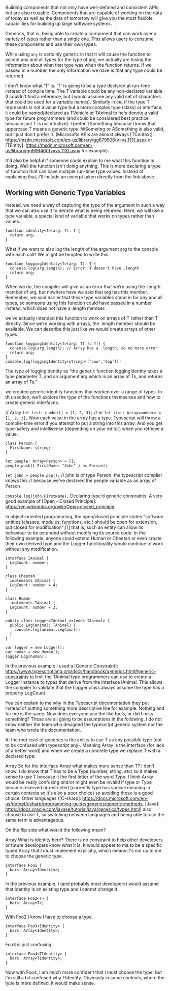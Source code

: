 Building components that not only have well-defined and consistent APIs, but are also reusable.
Components that are capable of working on the data of today as well as the data of tomorrow will give you the most flexible capabilities for building up large software systems.

Generics, that is, being able to create a component that can work over a variety of types rather than a single one. This allows users to consume these components and use their own types.

While using `any` is certainly generic in that it will cause the function to accept any and all types for the type of arg, we actually are losing the information about what that type was when the function returns. If we passed in a number, the only information we have is that any type could be returned.

I don't know what 'T' is.
'T' is going to be a type declared at run-time instead of compile time. The T variable could be any non-declared variable (I couldn't find a reference, but I would assume any valid set of characters that could be used for a variable names). Similarly in c#, if the type T represents is not a value type but a more complex type (class) or interface, it could be named/declared as TVehicle or TAnimal to help denote a valid type for future programmers (and could be considered best practice because just T is not intuitive). I prefer TSomething because I know that uppercase T means a generic type.  WSometing or ASomething is also valid, but I just don't prefer it. (Microsofts APIs are almost always [TContext]: https://msdn.microsoft.com/en-us/library/gg679506(v=vs.113).aspx or [TEntity]: https://msdn.microsoft.com/en-us/library/gg696460(v=vs.113).aspx for example).

It'd also be helpful if someone could explain to me what this function is doing.
Well the function isn't doing anything. This is more declaring a type of function that can have multiple run-time type values. Instead of explaining that, I'll include an excerpt taken directly from the link above.

## Working with Generic Type Variables

Instead, we need a way of capturing the type of the argument in such a way that we can also use it to denote what is being returned. Here, we will use a type variable, a special kind of variable that works on types rather than values.

```
function identity<T>(arg: T): T {
  return arg;
}
```

What if we want to also log the length of the argument arg to the console with each call? We might be tempted to write this:

```
function loggingIdentity<T>(arg: T): T {
  console.log(arg.length); // Error: T doesn't have .length
  return arg;
}
```

When we do, the compiler will give us an error that we’re using the .length member of arg, but nowhere have we said that arg has this member. Remember, we said earlier that these type variables stand in for any and all types, so someone using this function could have passed in a number instead, which does not have a .length member.

we’ve actually intended this function to work on arrays of T rather than T directly. Since we’re working with arrays, the .length member should be available. We can describe this just like we would create arrays of other types

```
function loggingIdentity<T>(arg: T[]): T[] {
  console.log(arg.length); // Array has a .length, so no more error
  return arg;
}
console.log(loggingIdentity<string>(['cow','dog']))
```

The type of loggingIdentity as “the generic function loggingIdentity takes a type parameter T, and an argument arg which is an array of Ts, and returns an array of Ts.”

we created generic identity functions that worked over a range of types. In this section, we’ll explore the type of the functions themselves and how to create generic interfaces.

 // Array<T>
`let list: number[] = [1, 2, 3];`
 // or 
 `let list: Array<number> = [1, 2, 3];`
Now each value in the array has a type. Typescript will throw a compile-time error if you attempt to put a string into this array. And you get type-safety and intellisense (depending on your editor) when you retrieve a value:
```
class Person {
  FirstName: string;
}

let people: Array<Person> = [];
people.push({ FirstName: "John" } as Person);
```
`let john = people.pop();`
// john is of type Person, the typescript compiler knows this
// because we've declared the people variable as an array of Person

`console.log(john.FirstName);`
Declaring type'd generic constraints. A very good example of [Open - Closed Principle]: https://en.wikipedia.org/wiki/Open–closed_principle.

In object-oriented programming, the open/closed principle states "software entities (classes, modules, functions, etc.) should be open for extension, but closed for modification";[1] that is, such an entity can allow its behaviour to be extended without modifying its source code.
In the following example, anyone could extend Human or Cheetah or even create their own derived type and the Logger functionality would continue to work without any modification.
```
interface IAnimal {
  LegCount: number;
}

class Cheetah 
  implements IAnimal {
  LegCount: number = 4;
}

class Human
  implements IAnimal {
  LegCount: number = 2;
}

public class Logger<TAnimal extends IAnimal> {
  public Log(animal: TAnimal) {
    console.log(animal.LegCount);
  }
}

var logger = new Logger();
var human = new Human();
logger.Log(human);
```      
[Working Example]: https://codepen.io/erikphilips/pen/LJYQda?editors=0022

In the previous example I used a [Generic Constraint]: https://www.typescriptlang.org/docs/handbook/generics.html#generic-constraints to limit the TAnimal type programmers can use to create a Logger instance to types that derive from the interface IAnimal. This allows the compiler to validate that the Logger class always assume the type has a property LegCount.

You can explain to me why in the Typescript documentation they put <T> instead of putting something more descriptive like <Identity> for example. Nothing and <T> for me is the same. Now does everyone use the <T> like fools, or did I miss something?
These are all going to be assumptions in the following. I do not know neither the team who designed the typescript generic system nor the team who wrote the documentation.

At the root level of generics is the ability to use T as any possible type (not to be confused with typescript any). Meaning Array<T> is the interface (for lack of a better word) and when we create a concrete type we replace T with a declared type:

Array<number>
So for the interface Array<T> what makes more sense than T? I don't know. I do know that T has to be a Type (number, string, etc) so it makes sense to use T because it the first letter of the word Type. I think Array<Type> would be really confusing and/or might even be invalid if type or Type became reserved or restricted (currently type has special meaning in certain contexts so it's also a poor choice) so avoiding those is a good choice. Other languages ([C-sharp]: https://docs.microsoft.com/en-us/dotnet/csharp/programming-guide/generics/generic-methods, [Java]: https://docs.oracle.com/javase/tutorial/java/generics/types.html) also choose to use T, so switching between languages and being able to use the same term is advantageous.

On the flip side what would the following mean?

Array<Identity>
What is Identity here? There is no constraint to help other developers or future developers know what it is. It would appear to me to be a specific typed Array that I must implement explicitly, which means it's not up to me to choose the generic type.
```
interface Foo1 {
  bars: Array<Identity>;
}
```
In the previous example, I (and probably most developers) would assume that Identity is an existing type and I cannot change it.
```
interface Foo2<T> {
  bars: Array<T>;
}
```
With Foo2 I know I have to choose a type.
```
interface Foo3<Identity> {
  bars: Array<Identity>;
}
```
Foo3 is just confusing.
```
interface Foo4<TIdentity> {
  bars: Array<TIdentity>;
}
```
Now with Foo4, I am much more confident that I must choose the type, but I'm still a bit confused why TIdentity. Obviously in some contexts, where the type is more defined, it would make sense.

